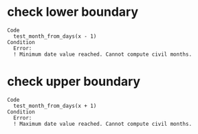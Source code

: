 # check lower boundary

    Code
      test_month_from_days(x - 1)
    Condition
      Error:
      ! Minimum date value reached. Cannot compute civil months.

# check upper boundary

    Code
      test_month_from_days(x + 1)
    Condition
      Error:
      ! Maximum date value reached. Cannot compute civil months.

